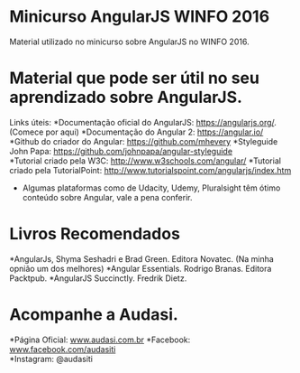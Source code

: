 # Minicurso AngularJS WINFO 2016
Material utilizado no minicurso sobre AngularJS no WINFO 2016.

# Material que pode ser útil no seu aprendizado sobre AngularJS.
Links úteis:
*Documentação oficial do AngularJS: https://angularjs.org/. (Comece por aqui)
*Documentação do Angular 2: https://angular.io/ 
*Github do criador do Angular: https://github.com/mhevery
*Styleguide John Papa: https://github.com/johnpapa/angular-styleguide	
*Tutorial criado pela W3C: http://www.w3schools.com/angular/ 
*Tutorial criado pela TutorialPoint: http://www.tutorialspoint.com/angularjs/index.htm  

* Algumas plataformas como de Udacity, Udemy, Pluralsight têm ótimo conteúdo sobre Angular, vale a pena conferir. 

# Livros Recomendados
*AngularJs, Shyma Seshadri e Brad Green. Editora Novatec. (Na minha opnião um dos melhores)
*Angular Essentials. Rodrigo Branas. Editora Packtpub.
*AngularJS Succinctly. Fredrik Dietz.

# Acompanhe a Audasi.
*Página Oficial: www.audasi.com.br
*Facebook: www.facebook.com/audasiti	
*Instagram: @audasiti


